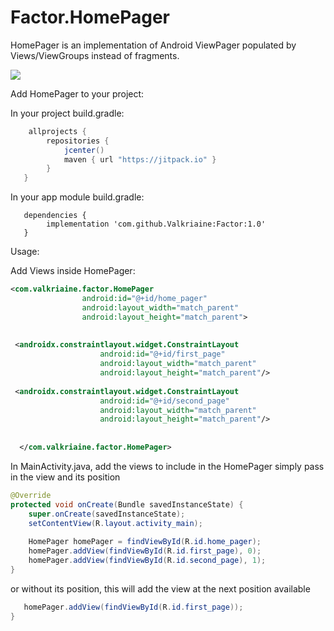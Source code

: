 # Factor.HomePager

HomePager is an implementation of Android ViewPager populated by Views/ViewGroups instead of fragments. 


[![](https://jitpack.io/v/Valkriaine/Factor.svg)](https://jitpack.io/#Valkriaine/Factor)



Add HomePager to your project:

In your project build.gradle:
```gradle
    allprojects {
        repositories {
            jcenter()
            maven { url "https://jitpack.io" }
        }
   }
  ```
  
  
In your app module build.gradle:
```
   dependencies {
        implementation 'com.github.Valkriaine:Factor:1.0'
   }
 ```


Usage:

Add Views inside HomePager:
```xml
<com.valkriaine.factor.HomePager
                android:id="@+id/home_pager"
                android:layout_width="match_parent"
                android:layout_height="match_parent">
  
  
 <androidx.constraintlayout.widget.ConstraintLayout
                    android:id="@+id/first_page"
                    android:layout_width="match_parent"
                    android:layout_height="match_parent"/>
   
 <androidx.constraintlayout.widget.ConstraintLayout
                    android:id="@+id/second_page"
                    android:layout_width="match_parent"
                    android:layout_height="match_parent"/>
   
  
  </com.valkriaine.factor.HomePager>
   ```
   
In MainActivity.java, add the views to include in the HomePager
simply pass in the view and its position
```java
@Override
protected void onCreate(Bundle savedInstanceState) {
    super.onCreate(savedInstanceState);
    setContentView(R.layout.activity_main);
    
    HomePager homePager = findViewById(R.id.home_pager);
    homePager.addView(findViewById(R.id.first_page), 0);
    homePager.addView(findViewById(R.id.second_page), 1);
}

 ```
or without its position, this will add the view at the next position available 
 ```java
    homePager.addView(findViewById(R.id.first_page));
}

 ```
